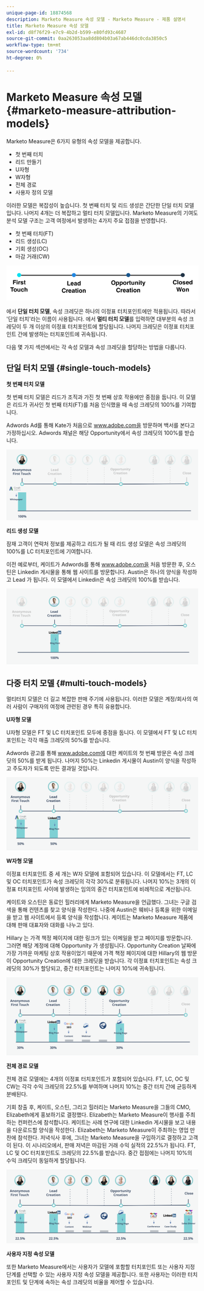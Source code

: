 ```yaml
---
unique-page-id: 18874568
description: Marketo Measure 속성 모델 - Marketo Measure - 제품 설명서
title: Marketo Measure 속성 모델
exl-id: d8f76f29-e7c9-4b2d-b599-e80fd93c4687
source-git-commit: 0aa263053aa8dd804b03a67ab446dc0cda3850c5
workflow-type: tm+mt
source-wordcount: '734'
ht-degree: 0%

---
```


# Marketo Measure 속성 모델 {#marketo-measure-attribution-models}

Marketo Measure은 6가지 유형의 속성 모델을 제공합니다.

* 첫 번째 터치
* 리드 만들기
* U자형
* W자형
* 전체 경로
* 사용자 정의 모델

이러한 모델은 복잡성이 높습니다. 첫 번째 터치 및 리드 생성은 간단한 단일 터치 모델입니다. 나머지 4개는 더 복잡하고 멀티 터치 모델입니다. Marketo Measure의 기여도 분석 모델 구조는 고객 여정에서 발생하는 4가지 주요 접점을 반영합니다.

* 첫 번째 터치(FT)
* 리드 생성(LC)
* 기회 생성(OC)
* 마감 거래(CW)

![](assets/1-1.png)

에서 **단일 터치 모델**, 속성 크레딧은 하나의 이정표 터치포인트에만 적용됩니다. 따라서 &#39;단일 터치&#39;라는 이름이 사용됩니다.
에서 **멀티 터치 모델**&#x200B;를 입력하면 대부분의 속성 크레딧이 두 개 이상의 이정표 터치포인트에 할당됩니다. 나머지 크레딧은 이정표 터치포인트 간에 발생하는 터치포인트에 귀속됩니다.

다음 몇 가지 섹션에서는 각 속성 모델과 속성 크레딧을 할당하는 방법을 다룹니다.

## 단일 터치 모델 {#single-touch-models}

**첫 번째 터치 모델**

첫 번째 터치 모델은 리드가 조직과 가진 첫 번째 상호 작용에만 중점을 둡니다. 이 모델은 리드가 귀사인 첫 번째 터치(FT)를 처음 인식했을 때 속성 크레딧의 100%를 기여합니다.

Adwords Ad를 통해 Kate가 처음으로 www.adobe.com을 방문하며 백서를 본다고 가정하십시오. Adwords 채널은 해당 Opportunity에서 속성 크레딧의 100%를 받습니다.

![](assets/2.png)

**리드 생성 모델**

잠재 고객이 연락처 정보를 제공하고 리드가 될 때 리드 생성 모델은 속성 크레딧의 100%를 LC 터치포인트에 기여합니다.

이전 예로부터, 케이트가 Adwords를 통해 www.adobe.com을 처음 방문한 후, 오스틴은 Linkedin 게시물을 통해 웹 사이트를 방문합니다. Austin은 하나의 양식을 작성하고 Lead 가 됩니다. 이 모델에서 Linkedin은 속성 크레딧의 100%를 받습니다.

![](assets/3.png)

## 다중 터치 모델 {#multi-touch-models}

멀티터치 모델은 더 길고 복잡한 판매 주기에 사용됩니다. 이러한 모델은 계정/회사의 여러 사람이 구매자의 여정에 관련된 경우 특히 유용합니다.

**U자형 모델**

U자형 모델은 FT 및 LC 터치포인트 모두에 중점을 둡니다. 이 모델에서 FT 및 LC 터치포인트는 각각 매출 크레딧의 50%를 받습니다.

Adwords 광고를 통해 www.adobe.com에 대한 케이트의 첫 번째 방문은 속성 크레딧의 50%를 받게 됩니다. 나머지 50%는 Linkedin 게시물이 Austin이 양식을 작성하고 주도자가 되도록 만든 결과일 것입니다.

![](assets/4.png)

**W자형 모델**

이정표 터치포인트 중 세 개는 W자 모델에 포함되어 있습니다. 이 모델에서는 FT, LC 및 OC 터치포인트가 속성 크레딧의 각각 30%로 분류됩니다. 나머지 10%는 3개의 이정표 터치포인트 사이에 발생하는 임의의 중간 터치포인트에 비례적으로 계산됩니다.

케이트와 오스틴은 동료인 힐러리에게 Marketo Measure을 언급했다. 그녀는 구글 검색을 통해 컨텐츠를 찾고 양식을 작성한다. 나중에 Austin은 웨비나 등록을 위한 이메일을 받고 웹 사이트에서 등록 양식을 작성합니다. 케이트는 Marketo Measure 제품에 대해 판매 대표자와 대화를 나누고 있다.

Hillary 는 가격 책정 페이지에 대한 링크가 있는 이메일을 받고 페이지를 방문합니다. 그러면 해당 계정에 대해 Opportunity 가 생성됩니다. Opportunity Creation 날짜에 가장 가까운 마케팅 상호 작용이었기 때문에 가격 책정 페이지에 대한 Hillary의 웹 방문이 Opportunity Creation에 대한 크레딧을 받습니다. 각 이정표 터치포인트는 속성 크레딧의 30%가 할당되고, 중간 터치포인트는 나머지 10%에 귀속됩니다.

![](assets/5.png)

**전체 경로 모델**

전체 경로 모델에는 4개의 이정표 터치포인트가 포함되어 있습니다. FT, LC, OC 및 CW는 각각 수익 크레딧의 22.5%를 부여하며 나머지 10%는 중간 터치 간에 균등하게 분배된다.

기회 창출 후, 케이트, 오스틴, 그리고 힐러리는 Marketo Measure을 그들의 CMO, Elizabeth에게 홍보하기로 결정했다. Elizabeth는 Marketo Measure이 행사를 주최하는 컨퍼런스에 참석합니다. 케이트는 사례 연구에 대한 Linkedin 게시물을 보고 내용을 다운로드할 양식을 작성한다. Elizabeth는 Marketo Measure이 주최하는 영업 만찬에 참석한다. 저녁식사 후에, 그녀는 Marketo Measure을 구입하기로 결정하고 고객이 된다. 이 시나리오에서, 판매 저녁은 마감된 거래 수익 실적의 22.5%가 됩니다. FT, LC 및 OC 터치포인트도 크레딧의 22.5%를 받습니다. 중간 접점에는 나머지 10%의 수익 크레딧이 동일하게 할당됩니다.

![](assets/6.png)

**사용자 지정 속성 모델**

또한 Marketo Measure에서는 사용자가 모델에 포함할 터치포인트 또는 사용자 지정 단계를 선택할 수 있는 사용자 지정 속성 모델을 제공합니다. 또한 사용자는 이러한 터치포인트 및 단계에 속하는 속성 크레딧의 비율을 제어할 수 있습니다.
